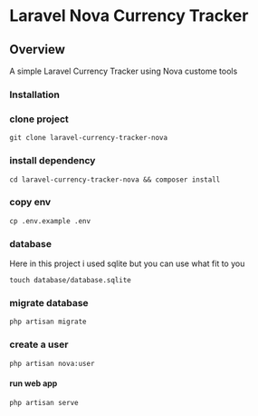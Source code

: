 # Laravel Nova Currency Tracker

## Overview
A simple  Laravel Currency Tracker using Nova custome tools

### Installation

### clone project 
```
git clone laravel-currency-tracker-nova
```
### install dependency 
```
cd laravel-currency-tracker-nova && composer install 
```

### copy env
```
cp .env.example .env
```

### database
Here in this project i used sqlite but you can use what fit to you
```
touch database/database.sqlite
```

### migrate database
```
php artisan migrate
```

### create a user 
```
php artisan nova:user
```

#### run web  app

```
php artisan serve
```


